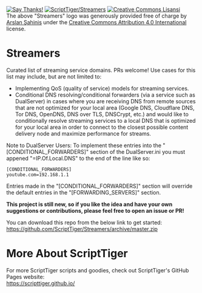 [![Say Thanks!](https://img.shields.io/badge/Say%20Thanks-!-1EAEDB.svg)](https://docs.google.com/forms/d/e/1FAIpQLSfBEe5B_zo69OBk19l3hzvBmz3cOV6ol1ufjh0ER1q3-xd2Rg/viewform)
[![ScriptTiger/Streamers](https://scripttiger.github.io/images/Streamers-banner.png)](https://github.com/ScriptTiger/Streamers)
[![Creative Commons Lisansi](https://i.creativecommons.org/l/by/4.0/88x31.png)](http://creativecommons.org/licenses/by/4.0/)  
The above "Streamers" logo was generously provided free of charge by [Arslan Şahinis](https://github.com/Arslanshn) under the [Creative Commons Attribution 4.0 International](http://creativecommons.org/licenses/by/4.0/) license.
# Streamers
Curated list of streaming service domains. PRs welcome! Use cases for this list may include, but are not limited to:  
- Implementing QoS (quality of service) models for streaming services.  
- Conditional DNS resolving/conditional forwarders (via a service such as DualServer) in cases where you are receiving DNS from remote sources that are not optimized for your local area (Google DNS, Cloudflare DNS, Tor DNS, OpenDNS, DNS over TLS, DNSCrypt, etc.) and would like to conditionally resolve streaming services to a local DNS that is optimized for your local area in order to connect to the closest possible content delivery node and maximize performance for streams.

Note to DualServer Users: To implement these entries into the "[CONDITIONAL_FORWARDERS]" section of the DualServer.ini you must appened "=IP.Of.Local.DNS" to the end of the line like so:  
```
[CONDITIONAL_FORWARDERS]
youtube.com=192.168.1.1
```
Entries made in the "[CONDITIONAL_FORWARDERS]" section will override the default entries in the "[FORWARDING_SERVERS]" section.

**This project is still new, so if you like the idea and have your own suggestions or contributions, please feel free to open an issue or PR!**

You can download this repo from the below link to get started:  
https://github.com/ScriptTiger/Streamers/archive/master.zip

# More About ScriptTiger

For more ScriptTiger scripts and goodies, check out ScriptTiger's GitHub Pages website:  
https://scripttiger.github.io/
